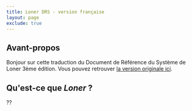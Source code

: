 ```yaml
---
title: Loner DRS - version française
layout: page
exclude: true
---
```


## Avant-propos

Bonjour sur cette traduction du Document de Référence du Système de Loner 3ème édition. Vous pouvez retrouver [la version originale ici](https://loner.zotiquestgames.com/#/en/loner-en).

## Qu'est-ce que *Loner* ?

??
